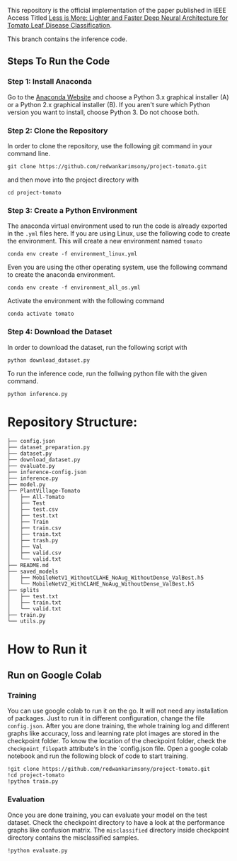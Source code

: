 This repository is the official implementation of the paper published in IEEE Access Titled [Less is More: Lighter and Faster Deep Neural Architecture for Tomato Leaf Disease Classification](https://ieeexplore.ieee.org/document/9810234).

This branch contains the inference code. 


## Steps To Run the Code
### Step 1: Install Anaconda
Go to the [Anaconda Website](https://www.anaconda.com/products/distribution) and choose a Python 3.x graphical installer (A) or a Python 2.x graphical installer (B). If you aren't sure which Python version you want to install, choose Python 3. Do not choose both.

### Step 2: Clone the Repository
In order to clone the repository, use the following git command in your command line. 
```
git clone https://github.com/redwankarimsony/project-tomato.git
```
and then move into the project directory with 
```
cd project-tomato
```
### Step 3: Create a Python Environment
The anaconda virtual environment used to run the code is already exported in the `.yml` files here. If you are using Linux, use the following code to create the environment. This will create a new environment named `tomato`
```
conda env create -f environment_linux.yml
```
Even you are using the other operating system, use the following command to create the anaconda environment. 
```
conda env create -f environment_all_os.yml
```
Activate the environment with the following command

```
conda activate tomato
```

### Step 4: Download the Dataset
In order to download the dataset, run the following script with 
```(Python)
python download_dataset.py
```
To run the inference code, run the follwing python file with the given command.
```(Python)
python inference.py
```








# Repository Structure:
```(Python)
├── config.json
├── dataset_preparation.py
├── dataset.py
├── download_dataset.py
├── evaluate.py
├── inference-config.json
├── inference.py
├── model.py
├── PlantVillage-Tomato
│   ├── All-Tomato
│   ├── Test
│   ├── test.csv
│   ├── test.txt
│   ├── Train
│   ├── train.csv
│   ├── train.txt
│   ├── trash.py
│   ├── Val
│   ├── valid.csv
│   └── valid.txt
├── README.md
├── saved_models
│   ├── MobileNetV1_WithoutCLAHE_NoAug_WithoutDense_ValBest.h5
│   └── MobileNetV2_WithCLAHE_NoAug_WithoutDense_ValBest.h5
├── splits
│   ├── test.txt
│   ├── train.txt
│   └── valid.txt
├── train.py
└── utils.py

```



# How to Run it
## Run on Google Colab
### Training 
You can use google colab to run it on the go. It will not need any installation of packages. Just to run it in different configuration, change the file `config.json`. After you are done training, the whole training log and different graphs like accuracy, loss and learning rate plot images are stored in the checkpoint folder. To know the location of the checkpoint folder, check the `checkpoint_filepath` attribute's in the `config.json  file.
Open a google colab notebook and run the following block of code to start training.
``` 
!git clone https://github.com/redwankarimsony/project-tomato.git
!cd project-tomato
!python train.py
```
### Evaluation
Once you are done training, you can evaluate your model on the test dataset. Check the checkpoint directory to have a look at the performance graphs like confusion matrix. The `misclassified` directory inside checkpoint directory contains the misclassified samples. 
```
!python evaluate.py
```

